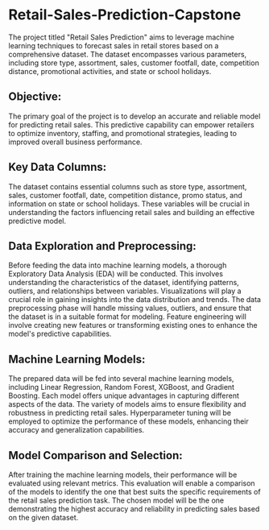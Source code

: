 # Retail-Sales-Prediction-Capstone

The project titled "Retail Sales Prediction" aims to leverage machine learning techniques to forecast sales in retail stores based on a comprehensive dataset. The dataset encompasses various parameters, including store type, assortment, sales, customer footfall, date, competition distance, promotional activities, and state or school holidays.

## Objective:
The primary goal of the project is to develop an accurate and reliable model for predicting retail sales. This predictive capability can empower retailers to optimize inventory, staffing, and promotional strategies, leading to improved overall business performance.

## Key Data Columns:
The dataset contains essential columns such as store type, assortment, sales, customer footfall, date, competition distance, promo status, and information on state or school holidays. These variables will be crucial in understanding the factors influencing retail sales and building an effective predictive model.

## Data Exploration and Preprocessing:
Before feeding the data into machine learning models, a thorough Exploratory Data Analysis (EDA) will be conducted. This involves understanding the characteristics of the dataset, identifying patterns, outliers, and relationships between variables. Visualizations will play a crucial role in gaining insights into the data distribution and trends. The data preprocessing phase will handle missing values, outliers, and ensure that the dataset is in a suitable format for modeling. Feature engineering will involve creating new features or transforming existing ones to enhance the model's predictive capabilities.

## Machine Learning Models:
The prepared data will be fed into several machine learning models, including Linear Regression, Random Forest, XGBoost, and Gradient Boosting. Each model offers unique advantages in capturing different aspects of the data. The variety of models aims to ensure flexibility and robustness in predicting retail sales. Hyperparameter tuning will be employed to optimize the performance of these models, enhancing their accuracy and generalization capabilities.

## Model Comparison and Selection:
After training the machine learning models, their performance will be evaluated using relevant metrics. This evaluation will enable a comparison of the models to identify the one that best suits the specific requirements of the retail sales prediction task. The chosen model will be the one demonstrating the highest accuracy and reliability in predicting sales based on the given dataset.
